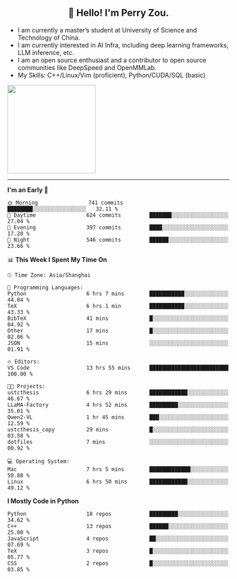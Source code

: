 <h2 align="center">👋 Hello! I'm Perry Zou.</h2>

- I am currently a master’s student at University of Science and Technology of China.
- I am currently interested in AI Infra, including deep learning frameworks, LLM inference, etc.
- I am an open source enthusiast and a contributor to open source communities like DeepSpeed and OpenMMLab.
- My Skills: C++/Linux/Vim (proficient), Python/CUDA/SQL (basic)

<img height=200 align="center" src="https://github-readme-stats.vercel.app/api?username=zonepg" />

-------

<!--START_SECTION:waka-->
**I'm an Early 🐤** 

```text
🌞 Morning                741 commits         ████████░░░░░░░░░░░░░░░░░   32.11 % 
🌆 Daytime                624 commits         ███████░░░░░░░░░░░░░░░░░░   27.04 % 
🌃 Evening                397 commits         ████░░░░░░░░░░░░░░░░░░░░░   17.20 % 
🌙 Night                  546 commits         ██████░░░░░░░░░░░░░░░░░░░   23.66 % 
```


📊 **This Week I Spent My Time On** 

```text
🕑︎ Time Zone: Asia/Shanghai

💬 Programming Languages: 
Python                   6 hrs 7 mins        ███████████░░░░░░░░░░░░░░   44.04 % 
TeX                      6 hrs 1 min         ███████████░░░░░░░░░░░░░░   43.33 % 
BibTeX                   41 mins             █░░░░░░░░░░░░░░░░░░░░░░░░   04.92 % 
Other                    17 mins             █░░░░░░░░░░░░░░░░░░░░░░░░   02.06 % 
JSON                     15 mins             ░░░░░░░░░░░░░░░░░░░░░░░░░   01.91 % 

🔥 Editors: 
VS Code                  13 hrs 55 mins      █████████████████████████   100.00 % 

🐱‍💻 Projects: 
ustcthesis               6 hrs 29 mins       ████████████░░░░░░░░░░░░░   46.67 % 
LLaMA-Factory            4 hrs 52 mins       █████████░░░░░░░░░░░░░░░░   35.01 % 
Qwen2-VL                 1 hr 45 mins        ███░░░░░░░░░░░░░░░░░░░░░░   12.59 % 
ustcthesis_copy          29 mins             █░░░░░░░░░░░░░░░░░░░░░░░░   03.58 % 
dotfiles                 7 mins              ░░░░░░░░░░░░░░░░░░░░░░░░░   00.92 % 

💻 Operating System: 
Mac                      7 hrs 5 mins        █████████████░░░░░░░░░░░░   50.88 % 
Linux                    6 hrs 50 mins       ████████████░░░░░░░░░░░░░   49.12 % 
```

**I Mostly Code in Python** 

```text
Python                   18 repos            █████████░░░░░░░░░░░░░░░░   34.62 % 
C++                      13 repos            ██████░░░░░░░░░░░░░░░░░░░   25.00 % 
JavaScript               4 repos             ██░░░░░░░░░░░░░░░░░░░░░░░   07.69 % 
TeX                      3 repos             █░░░░░░░░░░░░░░░░░░░░░░░░   05.77 % 
CSS                      2 repos             █░░░░░░░░░░░░░░░░░░░░░░░░   03.85 % 
```




<!--END_SECTION:waka-->
